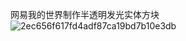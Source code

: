 网易我的世界制作半透明发光实体方块
![2ec656f617fd4adf87ca19bd7b10e3db](https://github.com/user-attachments/assets/729d3e98-270d-4595-9069-d927832762e1)
